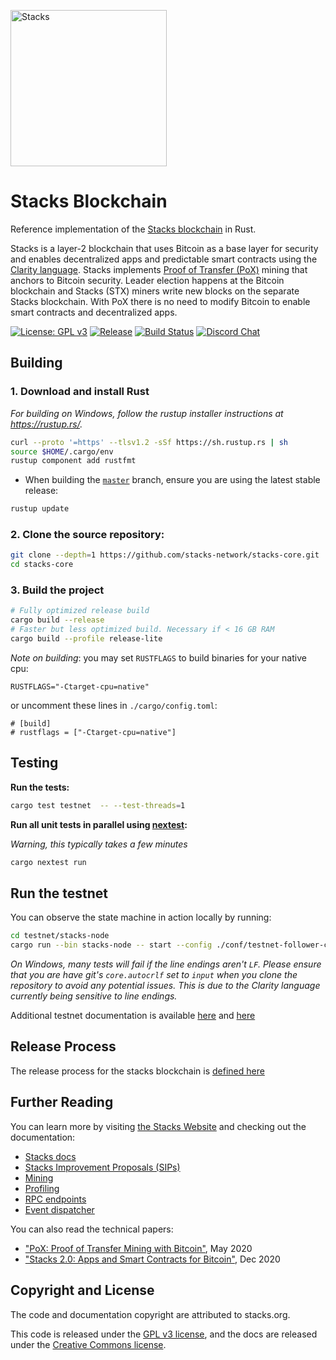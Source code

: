 <p align="left">
  <a href="https://stacks.co">
    <img alt="Stacks" src="https://i.imgur.com/zzwnCnY.png" width="250" />
  </a>
</p>

# Stacks Blockchain

Reference implementation of the [Stacks blockchain](https://github.com/stacks-network/stacks) in Rust.

Stacks is a layer-2 blockchain that uses Bitcoin as a base layer for security and enables decentralized apps and predictable smart contracts using the [Clarity language](https://clarity-lang.org/). Stacks implements [Proof of Transfer (PoX)](https://community.stacks.org/pox) mining that anchors to Bitcoin security. Leader election happens at the Bitcoin blockchain and Stacks (STX) miners write new blocks on the separate Stacks blockchain. With PoX there is no need to modify Bitcoin to enable smart contracts and decentralized apps.

[![License: GPL v3](https://img.shields.io/badge/License-GPLv3-blue.svg?style=flat)](https://www.gnu.org/licenses/gpl-3.0)
[![Release](https://img.shields.io/github/v/release/stacks-network/stacks-core?style=flat)](https://github.com/stacks-network/stacks-core/releases/latest)
[![Build Status](https://github.com/stacks-network/stacks-core/actions/workflows/ci.yml/badge.svg?branch=master&event=workflow_dispatch&style=flat)](https://github.com/stacks-network/stacks-core/actions/workflows/ci.yml?query=event%3Aworkflow_dispatch+branch%3Amaster)
[![Discord Chat](https://img.shields.io/discord/621759717756370964.svg)](https://stacks.chat)

## Building

### 1. Download and install Rust

_For building on Windows, follow the rustup installer instructions at https://rustup.rs/._

```bash
curl --proto '=https' --tlsv1.2 -sSf https://sh.rustup.rs | sh
source $HOME/.cargo/env
rustup component add rustfmt
```

- When building the [`master`](https://github.com/stacks-network/stacks-core/tree/master) branch, ensure you are using the latest stable release:

```bash
rustup update
```

### 2. Clone the source repository:

```bash
git clone --depth=1 https://github.com/stacks-network/stacks-core.git
cd stacks-core
```

### 3. Build the project

```bash
# Fully optimized release build
cargo build --release
# Faster but less optimized build. Necessary if < 16 GB RAM
cargo build --profile release-lite
```

_Note on building_: you may set `RUSTFLAGS` to build binaries for your native cpu:

```
RUSTFLAGS="-Ctarget-cpu=native"
```

or uncomment these lines in `./cargo/config.toml`:

```
# [build]
# rustflags = ["-Ctarget-cpu=native"]
```

## Testing

**Run the tests:**

```bash
cargo test testnet  -- --test-threads=1
```

**Run all unit tests in parallel using [nextest](https://nexte.st/):**

_Warning, this typically takes a few minutes_

```bash
cargo nextest run
```

## Run the testnet

You can observe the state machine in action locally by running:

```bash
cd testnet/stacks-node
cargo run --bin stacks-node -- start --config ./conf/testnet-follower-conf.toml
```

_On Windows, many tests will fail if the line endings aren't `LF`. Please ensure that you are have git's `core.autocrlf` set to `input` when you clone the repository to avoid any potential issues. This is due to the Clarity language currently being sensitive to line endings._

Additional testnet documentation is available [here](./docs/testnet.md) and [here](https://docs.stacks.co/docs/nodes-and-miners/miner-testnet)

## Release Process

The release process for the stacks blockchain is [defined here](./docs/release-process.md)

## Further Reading

You can learn more by visiting [the Stacks Website](https://stacks.co) and checking out the documentation:

- [Stacks docs](https://docs.stacks.co/)
- [Stacks Improvement Proposals (SIPs)](./docs/SIPS.md)
- [Mining](./docs/mining.md)
- [Profiling](./docs/profiling.md)
- [RPC endpoints](./docs/rpc-endpoints.md)
- [Event dispatcher](./docs/event-dispatcher.md)

You can also read the technical papers:

- ["PoX: Proof of Transfer Mining with Bitcoin"](https://community.stacks.org/pox), May 2020
- ["Stacks 2.0: Apps and Smart Contracts for Bitcoin"](https://stacks.org/stacks), Dec 2020

## Copyright and License

The code and documentation copyright are attributed to stacks.org.

This code is released under the [GPL v3 license](https://www.gnu.org/licenses/quick-guide-gplv3.en.html), and the docs are released under the [Creative Commons license](https://creativecommons.org/).
